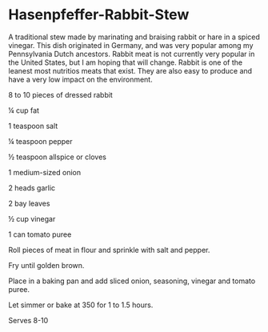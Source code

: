# Hasenpfeffer-Rabbit-Stew
A traditional stew made by marinating and braising rabbit or hare in a spiced vinegar. This dish originated in Germany, and was very popular among my Pennsylvania Dutch ancestors. Rabbit meat is not currently very popular in the United States, but I am hoping that will change. Rabbit is one of the leanest most nutritios meats that exist. They are also easy to produce and have a very low impact on the environment.

 
8 to 10 pieces of dressed rabbit   

¼ cup fat 

1 teaspoon salt

¼ teaspoon pepper

½ teaspoon allspice or cloves

1 medium-sized onion

2 heads garlic

2 bay leaves

½ cup vinegar

1 can tomato puree    

Roll pieces of meat in flour and sprinkle with salt and pepper.

Fry until golden brown.

Place in a baking pan and add sliced onion, seasoning, vinegar and tomato puree.

Let simmer or bake at 350 for 1 to 1.5 hours.

Serves 8-10
